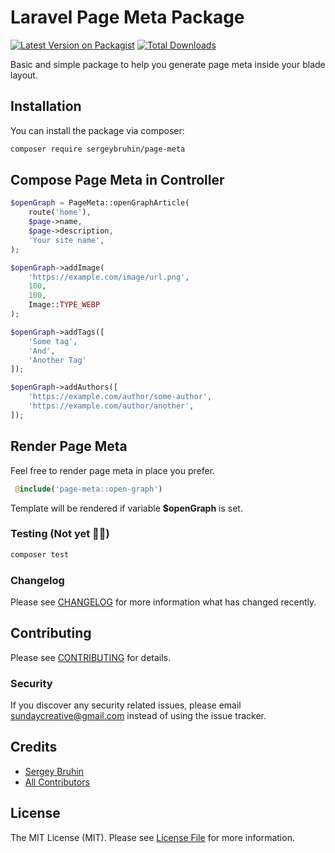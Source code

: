 # Laravel Page Meta Package

[![Latest Version on Packagist](https://img.shields.io/packagist/v/sergeybruhin/page-meta.svg?style=flat-square)](https://packagist.org/packages/sergeybruhin/page-meta)
[![Total Downloads](https://img.shields.io/packagist/dt/sergeybruhin/page-meta.svg?style=flat-square)](https://packagist.org/packages/sergeybruhin/page-meta)

Basic and simple package to help you generate page meta inside your blade layout.

## Installation

You can install the package via composer:

```bash
composer require sergeybruhin/page-meta
```

## Compose Page Meta in Controller

```php
$openGraph = PageMeta::openGraphArticle(
    route('home'),
    $page->name,
    $page->description,
    'Your site name',
);

$openGraph->addImage(
    'https://example.com/image/url.png',
    100,
    100,
    Image::TYPE_WEBP
);

$openGraph->addTags([
    'Some tag',
    'And',
    'Another Tag'
]);

$openGraph->addAuthors([
    'https://example.com/author/some-author',
    'https://example.com/author/another',
]);
```

## Render Page Meta

Feel free to render page meta in place you prefer.

```php
 @include('page-meta::open-graph')
```

Template will be rendered if variable **$openGraph** is set.

### Testing (Not yet 💁‍♂️)

```bash
composer test
```

### Changelog

Please see [CHANGELOG](CHANGELOG.md) for more information what has changed recently.

## Contributing

Please see [CONTRIBUTING](CONTRIBUTING.md) for details.

### Security

If you discover any security related issues, please email sundaycreative@gmail.com instead of using the issue tracker.

## Credits

- [Sergey Bruhin](https://github.com/sergeybruhin)
- [All Contributors](../../contributors)

## License

The MIT License (MIT). Please see [License File](LICENSE.md) for more information.
